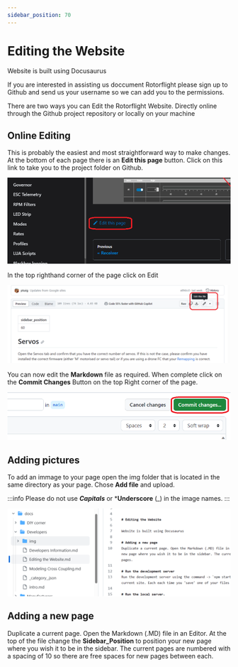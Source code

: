 ```yaml
---
sidebar_position: 70
---
```

# Editing the Website
Website is built using Docusaurus

If you are interested in assisting us doccument Rotorflight please sign up to Github and send us your username so we can add you to the permissions. 

There are two ways you can Edit the Rotorflight Website. Directly online through the Github project repository or locally on your machine 

## Online Editing
This is probably the easiest and most straightforward way to make changes. At the bottom of each page there is an **Edit this page** button. Click on this link to take you to the project folder on Github.

![Editinging](./img/edit-1.png)

In the top righthand corner of the page click on Edit

![Editinging](./img/edit-2.png)

You can now edit the **Markdown** file as required. When complete click on the **Commit Changes** Button on the top Right corner of the page.

![Editinging](./img/edit-3.png)

## Adding pictures

To add an immage to your page open the img folder that is located in the same directory as your page. Chose **Add file** and upload. 

:::info
 Please do not use ***Capitals*** or ***Underscore** (_) in the image names.
:::

![Editinging](./img/edit-4.png)

## Adding a new page
Duplicate a current page. Open the Markdown (.MD) file in an Editor. At the top of the file change the **Sidebar_Position** to position your new page where you wish it to be in the sidebar. The current pages are numbered with a spacing of 10 so there are free spaces for new pages between each. 

